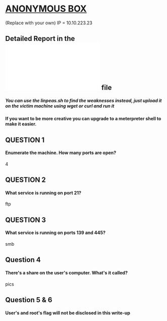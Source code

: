 # [ANONYMOUS BOX](https://tryhackme.com/room/anonymous)

(Replace with your own)
IP = 10.10.223.23

## Detailed Report in the ![report.pdf](report.pdf) file

##### You can use the linpeas.sh to find the weaknesses instead, just upload it on the victim machine using wget or curl and run it
#### If you want to be more creative you can upgrade to a meterpreter shell to make it easier.

## QUESTION 1
#### Enumerate the machine. How many ports are open?
4

## QUESTION 2
#### What service is running on port 21?
ftp

## QUESTION 3
#### What service is running on ports 139 and 445?
smb

## Question 4
#### There's a share on the user's computer. What's it called?
pics

## Question 5 & 6
#### User's and root's flag will not be disclosed in this write-up
